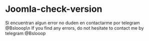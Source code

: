 # Joomla-check-version
Si encuentran algun error no duden en contactarme por telegram @Bslooop\n
If you find any errors, do not hesitate to contact me by telegram @Bslooop
